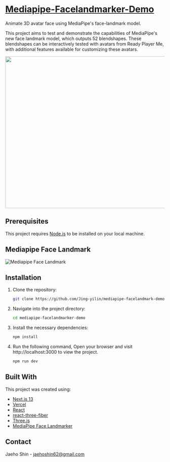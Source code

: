# [Mediapipe-Facelandmarker-Demo](https://mediapipe-facelandmark-demo.vercel.app/) 

Animate 3D avatar face using MediaPipe's face-landmark model.

This project aims to test and demonstrate the capabilities of MediaPipe's new face landmark model, which outputs 52 blendshapes. These blendshapes can be interactively tested with avatars from Ready Player Me, with additional features available for customizing these avatars.

<img src="public/assets/demo/sample.gif" width="640" height="480" />

## Prerequisites

This project requires [Node.js](https://nodejs.org/en/download/) to be installed on your local machine.

## Mediapipe Face Landmark

![Mediapipe Face Landmark](https://storage.googleapis.com/mediapipe-assets/documentation/mediapipe_face_landmark_fullsize.png)

## Installation

1. Clone the repository:
   ```sh
   git clone https://github.com/Jing-yilin/mediapipe-facelandmark-demo
   ```
2. Navigate into the project directory:
   ```sh
   cd mediapipe-facelandmarker-demo
   ```
3. Install the necessary dependencies:
   ```sh
   npm install
   ```
4. Run the following command, Open your browser and visit http://localhost:3000 to view the project.
    ```sh
    npm run dev
    ```
## Built With

This project was created using:

- [Next.js 13](https://nextjs.org/)
- [Vercel](https://vercel.com/)
- [React](https://reactjs.org/)
- [react-three-fiber](https://github.com/pmndrs/react-three-fiber)
- [Three.js](https://threejs.org/)
- [MediaPipe Face Landmarker](https://developers.google.com/mediapipe/api/solutions/js/tasks-vision.facelandmarker)

## Contact
Jaeho Shin - jaehoshin62@gmail.com